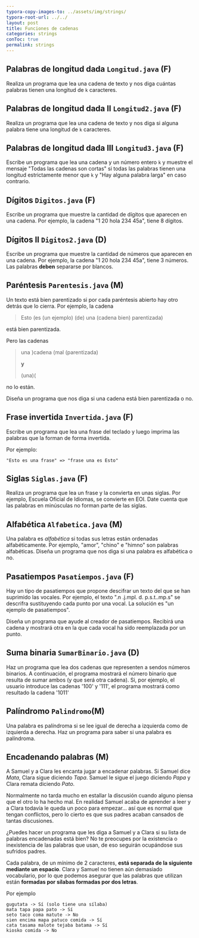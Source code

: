 ```yaml
---
typora-copy-images-to: ../assets/img/strings/
typora-root-url: ../../
layout: post
title: Funciones de cadenas
categories: strings
conToc: true
permalink: strings
---
```


## Palabras de longitud dada `Longitud.java` (F)

Realiza un programa que lea una cadena de texto y nos diga cuántas palabras tienen una longitud de `k` caracteres.

## Palabras de longitud dada II `Longitud2.java` (F)

Realiza un programa que lea una cadena de texto y nos diga si alguna palabra tiene una longitud de `k` caracteres.


## Palabras de longitud dada III `Longitud3.java` (F)

Escribe un programa que lea una cadena y un número entero `k` y muestre el mensaje "Todas las cadenas son cortas" si todas las palabras tienen una longitud estrictamente menor que `k` y "Hay alguna palabra larga" en caso contrario.

## Dígitos `Digitos.java` (F)

Escribe un programa que muestre la cantidad de dígitos que aparecen en una cadena. Por ejemplo, la cadena "1 20 hola 234 45a", tiene 8 dígitos.

## Dígitos II `Digitos2.java` (D)

Escribe un programa que muestre la cantidad de números que aparecen en una cadena. Por ejemplo, la cadena "1 20 hola 234 45a", tiene 3 números. Las palabras **deben** separarse por blancos.

## Paréntesis `Parentesis.java` (M)

Un texto está bien parentizado si por cada paréntesis abierto hay otro detrás que lo cierra. Por ejemplo, la cadena

> Esto \(es \(un ejemplo\) \(de\) una \(cadena bien\) parentizada\)

está bien parentizada.

Pero las cadenas

> una \)cadena \(mal \(parentizada\)
>
> **y**
>
> (una)(

no lo están.

Diseña un programa que nos diga si una cadena está bien parentizada o no.

## Frase invertida `Invertida.java` (F)

Escribe un programa que lea una frase del teclado y luego imprima las palabras que la forman de forma invertida.

Por ejemplo:

```
"Esto es una frase" => "frase una es Esto"  
```
## Siglas `Siglas.java` (F)

Realiza un programa que lea un frase y la convierta en unas siglas. Por ejemplo, Escuela Oficial de Idiomas, se convierte en EOI.
Date cuenta que las palabras en minúsculas no forman parte de las siglas.

## Alfabética `Alfabetica.java` (M)

Una palabra es _alfabética_ si todas sus letras están ordenadas alfabéticamente. Por ejemplo, "amor", "chino" e "himno" son palabras alfabéticas. Diseña un programa que nos diga si una palabra es alfabética o no.

## Pasatiempos `Pasatiempos.java` (F)

Hay un tipo de pasatiempos que propone descifrar un texto del que se han suprimido las vocales. Por ejemplo, el texto ".n .j.mpl. d. p.s.t..mp.s" se descrifra sustituyendo cada punto por una vocal. La solución es "un ejemplo de pasatiempos".

Diseña un programa que ayude al creador de pasatiempos. Recibirá una cadena y mostrará otra en la que cada vocal ha sido reemplazada por un punto.

## Suma binaria `SumarBinario.java` (D)
Haz un programa que lea dos cadenas que representen a sendos números binarios. A continuación, el programa mostrará el número binario que resulta de sumar ambos (y que será otra cadena\). Si, por ejemplo, el usuario introduce las cadenas '100' y '111', el programa mostrará como resultado la cadena '1011'

## Palíndromo `Palindromo`(M)
Una palabra es palíndroma si se lee igual de derecha a izquierda como de izquierda a derecha. Haz un programa para saber si una palabra es palíndroma.

## Encadenando palabras (M)

A Samuel y a Clara les encanta jugar a encadenar palabras. Si Samuel dice *Mata*, Clara sigue diciendo *Tapa*. Samuel le sigue el juego diciendo *Papa* y Clara remata diciendo *Pato*.

Normalmente no tarda mucho en estallar la discusión cuando alguno piensa que el otro lo ha hecho mal. En realidad Samuel acaba de aprender a leer y a Clara todavía le queda un poco para empezar... así que es  normal que tengan conflictos, pero lo cierto es que sus padres acaban cansados de tantas discusiones.

¿Puedes hacer un programa que les diga a Samuel y a Clara si su lista de palabras encadenadas está bien? No te preocupes por la existencia o inexistencia de las palabras que usan, de eso seguirán ocupándose sus  sufridos padres.

Cada palabra, de un mínimo de 2 caracteres, **está  separada de la siguiente mediante un espacio**. Clara y Samuel no tienen  aún demasiado vocabulario, por lo que podemos asegurar que las palabras  que utilizan están **formadas por sílabas formadas por dos letras**.

Por ejemplo

```
gugutata -> Sí (solo tiene una sílaba)
mata tapa papa pato -> Sí
seto taco coma matute -> No
sien encima mapa patuco comida -> Sí
cata tasama malote tejaba batama -> Sí
kiosko comida -> No
```

